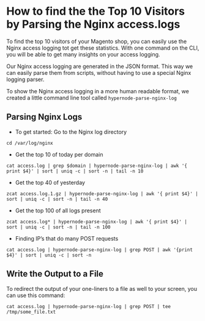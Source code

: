 <!-- source: https://support.hypernode.com/en/hypernode/nginx/how-to-find-the-the-top-10-visitors-by-parsing-the-nginx-access-logs/ -->

# How to find the the Top 10 Visitors by Parsing the Nginx access.logs

To find the top 10 visitors of your Magento shop, you can easily use the Nginx access logging tot get these statistics. With one command on the CLI, you will be able to get many insights on your access logging.

Our Nginx access logging are generated in the JSON format. This way we can easily parse them from scripts, without having to use a special Nginx logging parser.

To show the Nginx access logging in a more human readable format, we created a little command line tool called `hypernode-parse-nginx-log`

## Parsing Nginx Logs

- To get started: Go to the Nginx log directory

```nginx
cd /var/log/nginx
```

- Get the top 10 of today per domain

```nginx
cat access.log | grep $domain | hypernode-parse-nginx-log | awk '{ print $4}' | sort | uniq -c | sort -n | tail -n 10

```

- Get the top 40 of yesterday

```nginx
zcat access.log.1.gz | hypernode-parse-nginx-log | awk '{ print $4}' | sort | uniq -c | sort -n | tail -n 40
```

- Get the top 100 of all logs present

```nginx
zcat access.log* | hypernode-parse-nginx-log | awk '{ print $4}' | sort | uniq -c | sort -n | tail -n 100
```

- Finding IP’s that do many POST requests

```nginx
cat access.log | hypernode-parse-nginx-log | grep POST | awk '{print $4}' | sort | uniq -c | sort -n
```

## Write the Output to a File

To redirect the output of your one-liners to a file as well to your screen, you can use this command:

```nginx
cat access.log | hypernode-parse-nginx-log | grep POST | tee /tmp/some_file.txt
```
